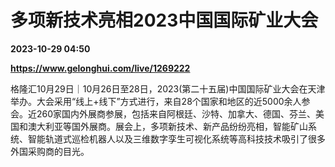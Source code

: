 # 多项新技术亮相2023中国国际矿业大会

**2023-10-29 04:50**

**https://www.gelonghui.com/live/1269222**

格隆汇10月29日｜10月26日至28日，2023(第二十五届)中国国际矿业大会在天津举办。大会采用“线上+线下”方式进行，来自28个国家和地区的近5000余人参会。近260家国内外展商参展，包括来自阿根廷、沙特、加拿大、德国、芬兰、美国和澳大利亚等国外展商。展会上，多项新技术、新产品纷纷亮相，智能矿山系统、智能轨道式巡检机器人以及三维数字孪生可视化系统等高科技技术吸引了很多外国采购商的目光。